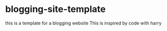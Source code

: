 # blogging-site-template
this is a template for a blogging website
This is inspired by code with harry
